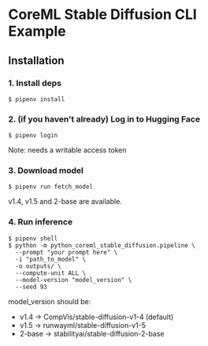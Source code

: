 # CoreML Stable Diffusion CLI Example

## Installation
### 1. Install deps
`$ pipenv install`

### 2. (if you haven't already) Log in to Hugging Face
`$ pipenv login` 

Note: needs a writable access token

### 3. Download model
`$ pipenv run fetch_model`

v1.4, v1.5 and 2-base are available.

### 4. Run inference

```
$ pipenv shell
$ python -m python_coreml_stable_diffusion.pipeline \
  --prompt "your prompt here" \
  -i "path_to_model" \
  -o outputs/ \
  --compute-unit ALL \
  --model-version "model_version" \
  --seed 93
```

model_version should be:

- v1.4 -> CompVis/stable-diffusion-v1-4 (default)
- v1.5 -> runwayml/stable-diffusion-v1-5
- 2-base -> stabilityai/stable-diffusion-2-base
